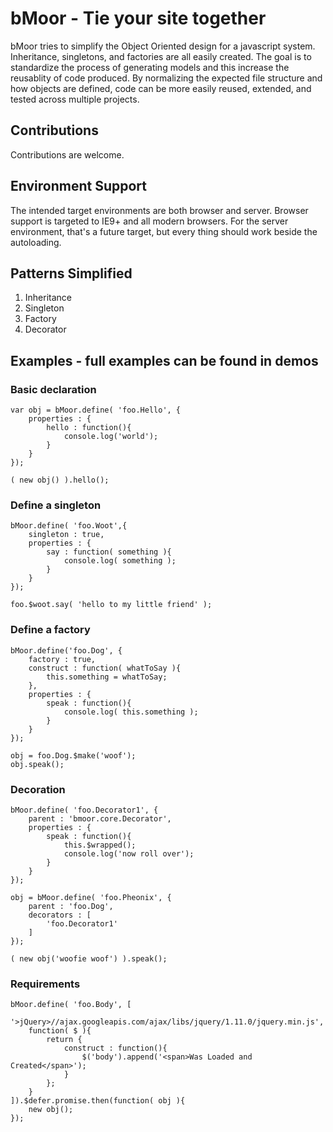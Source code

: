 bMoor - Tie your site together
==================================================

bMoor tries to simplify the Object Oriented design for a javascript system.  Inheritance, singletons, and factories are all easily created.  The goal is to standardize the process of generating models and this increase the reusablity of code produced.  By normalizing the expected file structure and how objects are defined, code can be more easily reused, extended, and tested across multiple projects.

Contributions
--------------------------------------------------

Contributions are welcome.

Environment Support
--------------------------------------------------

The intended target environments are both browser and server.  Browser support is targeted to IE9+ and all modern browsers.  For the server environment, that's a future target, but every thing should work beside the autoloading.

Patterns Simplified
--------------------------------------------------

1. Inheritance
2. Singleton
3. Factory
4. Decorator

Examples - full examples can be found in demos
--------------------------------------------------

### Basic declaration	
	var obj = bMoor.define( 'foo.Hello', {
		properties : {
			hello : function(){ 
				console.log('world'); 
			}
		}
	});

	( new obj() ).hello();

### Define a singleton
	bMoor.define( 'foo.Woot',{
		singleton : true,
		properties : {
			say : function( something ){ 
				console.log( something ); 
			}
		}
	});

	foo.$woot.say( 'hello to my little friend' );

### Define a factory
	bMoor.define('foo.Dog', {
		factory : true,
		construct : function( whatToSay ){
			this.something = whatToSay;
		},
		properties : {
			speak : function(){ 
				console.log( this.something ); 
			}
		}
	});

	obj = foo.Dog.$make('woof');
	obj.speak();

### Decoration
	bMoor.define( 'foo.Decorator1', {
		parent : 'bmoor.core.Decorator',
		properties : {
			speak : function(){
				this.$wrapped();
				console.log('now roll over');
			}
		} 
	});

	obj = bMoor.define( 'foo.Pheonix', {
		parent : 'foo.Dog',
		decorators : [
			'foo.Decorator1'
		]
	});

	( new obj('woofie woof') ).speak();
	
### Requirements
	bMoor.define( 'foo.Body', [
		'>jQuery>//ajax.googleapis.com/ajax/libs/jquery/1.11.0/jquery.min.js',
		function( $ ){
			return {
				construct : function(){
					$('body').append('<span>Was Loaded and Created</span>');
				}
			};
		}
	]).$defer.promise.then(function( obj ){
		new obj();
	});
